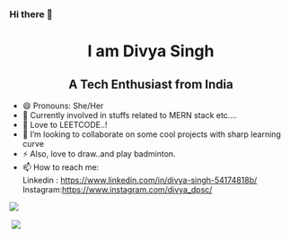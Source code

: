

<!--
**divyadpsc/divyadpsc** is a ✨ _special_ ✨ repository because its `README.md` (this file) appears on your GitHub profile.

Here are some ideas to get you started:

- 🔭 I’m currently working on ...
- 🌱 I’m currently learning ...
- 👯 I’m looking to collaborate on ...
- 🤔 I’m looking for help with ...
- 💬 Ask me about ...
- 📫 How to reach me: ...
- 😄 Pronouns: ...
- ⚡ Fun fact: ...
-->

  ### Hi there 👋

<!--
**PrernaSingh587/PrernaSingh587** is a ✨ _special_ ✨ repository because its `README.md` (this file) appears on your GitHub profile.

Here are some ideas to get you started:

- 🔭 I’m currently working on ...
- 🌱 I’m currently learning ...
- 👯 I’m looking to collaborate on ...
- 🤔 I’m looking for help with ...
- 💬 Ask me about ...
- 📫 How to reach me: ...
- 😄 Pronouns: ...
- ⚡ Fun fact: ...
-->

<h1 align="center"> I am Divya Singh </h1>
<h2 align="center">A Tech Enthusiast from India</h2>

- 😄 Pronouns: She/Her
- 🌱 Currently involved in stuffs related to MERN stack etc....
- 🔭 Love to LEETCODE..!
- 👯 I’m looking to collaborate on some cool projects with sharp learning curve
- ⚡ Also, love to draw..and play badminton.
- 📫 How to reach me:  <br>
   Linkedin : https://www.linkedin.com/in/divya-singh-54174818b/
   <br>
  Instagram:https://www.instagram.com/divya_dpsc/

<p align="left"> <img src="https://komarev.com/ghpvc/?username=divyadpsc"/> </p>

<p>&nbsp;<img align="center" src="https://github-readme-stats.vercel.app/api?username=divyadpsc&show_icons=true"/></p>
